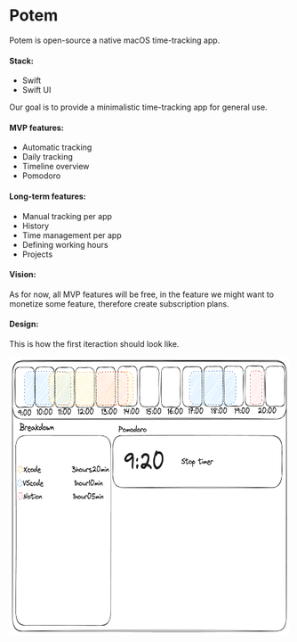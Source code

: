 # Potem 

Potem is open-source a native macOS time-tracking app.

#### Stack: 
- Swift
- Swift UI

Our goal is to provide a minimalistic time-tracking app for general use.

#### MVP features:

- Automatic tracking
- Daily tracking
- Timeline overview
- Pomodoro

#### Long-term features:
- Manual tracking per app
- History
- Time management per app
- Defining working hours
- Projects

#### Vision:

As for now, all MVP features will be free, in the feature we might want to monetize some feature, therefore create subscription plans.


#### Design:

This is how the first iteraction should look like.

<img src=".github/Potem.png" height="500px" />